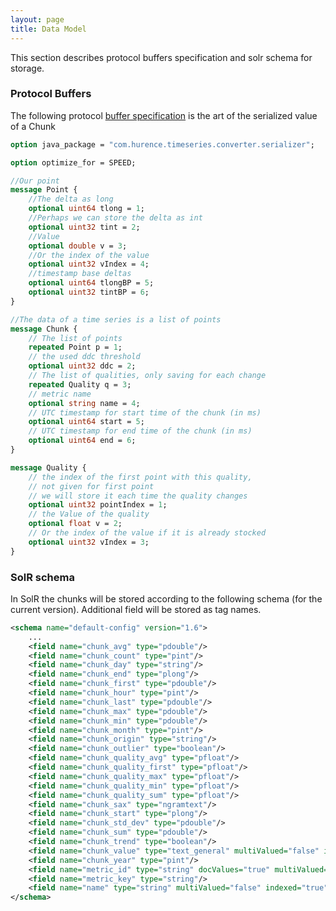 ```yaml
---
layout: page
title: Data Model
---
```


This section describes protocol buffers specification and solr schema for storage.

### Protocol Buffers

The following protocol [buffer specification](https://github.com/Hurence/historian/blob/master/historian-timeseries/src/main/protobuf/chunk_protocol_buffers.proto) is the art of the serialized value of a Chunk

```proto
option java_package = "com.hurence.timeseries.converter.serializer";

option optimize_for = SPEED;

//Our point
message Point {
    //The delta as long
    optional uint64 tlong = 1;
    //Perhaps we can store the delta as int
    optional uint32 tint = 2;
    //Value
    optional double v = 3;
    //Or the index of the value
    optional uint32 vIndex = 4;
    //timestamp base deltas
    optional uint64 tlongBP = 5;
    optional uint32 tintBP = 6;
}

//The data of a time series is a list of points
message Chunk {
    // The list of points
    repeated Point p = 1;
    // the used ddc threshold
    optional uint32 ddc = 2;
    // The list of qualities, only saving for each change
    repeated Quality q = 3;
    // metric name
    optional string name = 4;
    // UTC timestamp for start time of the chunk (in ms)
    optional uint64 start = 5;
    // UTC timestamp for end time of the chunk (in ms)
    optional uint64 end = 6;   
}

message Quality {
    // the index of the first point with this quality, 
    // not given for first point
    // we will store it each time the quality changes
    optional uint32 pointIndex = 1;
    // the Value of the quality
    optional float v = 2;
    // Or the index of the value if it is already stocked
    optional uint32 vIndex = 3;
}

```


### SolR schema

In SolR the chunks will be stored according to the following schema (for the current version). Additional field will be stored as tag names.

```xml
<schema name="default-config" version="1.6">
    ...
    <field name="chunk_avg" type="pdouble"/>
    <field name="chunk_count" type="pint"/>
    <field name="chunk_day" type="string"/>
    <field name="chunk_end" type="plong"/>
    <field name="chunk_first" type="pdouble"/>
    <field name="chunk_hour" type="pint"/>
    <field name="chunk_last" type="pdouble"/>
    <field name="chunk_max" type="pdouble"/>
    <field name="chunk_min" type="pdouble"/>
    <field name="chunk_month" type="pint"/>
    <field name="chunk_origin" type="string"/>
    <field name="chunk_outlier" type="boolean"/>
    <field name="chunk_quality_avg" type="pfloat"/>
    <field name="chunk_quality_first" type="pfloat"/>
    <field name="chunk_quality_max" type="pfloat"/>
    <field name="chunk_quality_min" type="pfloat"/>
    <field name="chunk_quality_sum" type="pfloat"/>
    <field name="chunk_sax" type="ngramtext"/>
    <field name="chunk_start" type="plong"/>
    <field name="chunk_std_dev" type="pdouble"/>
    <field name="chunk_sum" type="pdouble"/>
    <field name="chunk_trend" type="boolean"/>
    <field name="chunk_value" type="text_general" multiValued="false" indexed="false"/>
    <field name="chunk_year" type="pint"/>
    <field name="metric_id" type="string" docValues="true" multiValued="false" indexed="true" stored="true"/>
    <field name="metric_key" type="string"/>
    <field name="name" type="string" multiValued="false" indexed="true" required="true" stored="true"/>
</schema>
```